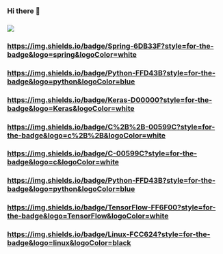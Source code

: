 ### Hi there 👋

### <img src="https://img.shields.io/badge/Colab-F9AB00?style=for-the-badge&logo=googlecolab&color=525252" />
### https://img.shields.io/badge/Spring-6DB33F?style=for-the-badge&logo=spring&logoColor=white
### https://img.shields.io/badge/Python-FFD43B?style=for-the-badge&logo=python&logoColor=blue
### https://img.shields.io/badge/Keras-D00000?style=for-the-badge&logo=Keras&logoColor=white
### https://img.shields.io/badge/C%2B%2B-00599C?style=for-the-badge&logo=c%2B%2B&logoColor=white
### https://img.shields.io/badge/C-00599C?style=for-the-badge&logo=c&logoColor=white
### https://img.shields.io/badge/Python-FFD43B?style=for-the-badge&logo=python&logoColor=blue
### https://img.shields.io/badge/TensorFlow-FF6F00?style=for-the-badge&logo=TensorFlow&logoColor=white
### https://img.shields.io/badge/Linux-FCC624?style=for-the-badge&logo=linux&logoColor=black

<!--
**alengeorge-26/alengeorge-26** is a ✨ _special_ ✨ repository because its `README.md` (this file) appears on your GitHub profile.

Here are some ideas to get you started:

- 🔭 I’m currently working on ...
- 🌱 I’m currently learning Machine Learning
- 👯 I’m looking to collaborate on ...
- 🤔 I’m looking for help with ...
- 💬 Ask me about ...
- 📫 How to reach me: ...
- 😄 Pronouns: ...
- ⚡ Fun fact: ...
-->
